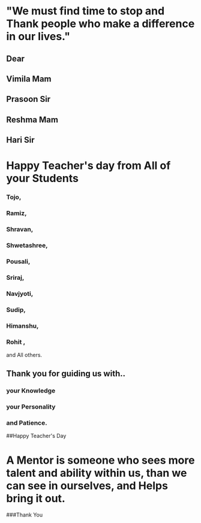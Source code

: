 

# "We must find time to stop and Thank people who make a difference in our lives."

## Dear
## Vimila Mam
## Prasoon Sir
## Reshma Mam
## Hari Sir
			
# Happy Teacher's day from All of your Students

### Tojo,
### Ramiz,
### Shravan,
### Shwetashree,
### Pousali,
### Sriraj,
### Navjyoti,
### Sudip,
### Himanshu,
### Rohit ,
and All others.

## Thank you for guiding us with..
### your Knowledge
### your Personality 
### and Patience.
##Happy Teacher's Day

# A Mentor is someone who sees more talent and ability within us, than we can see in ourselves, and Helps bring it out. 
###Thank You
